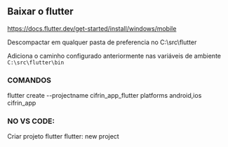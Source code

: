 

## Baixar o flutter
https://docs.flutter.dev/get-started/install/windows/mobile

Descompactar em qualquer pasta de preferencia no C:\src\flutter

Adiciona o caminho configurado anteriormente nas variáveis de ambiente `C:\src\flutter\bin`


### COMANDOS
flutter create --projectname cifrin_app_flutter platforms android,ios cifrin_app


### NO VS CODE:
Criar projeto flutter
flutter: new project
